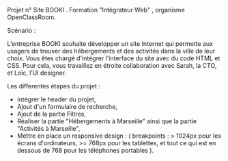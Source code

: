 Projet n° Site BOOKI . Formation "Intégrateur Web" , organisme OpenClassRoom.


Scénario : 

L’entreprise BOOKI souhaite développer un site Internet qui permette aux usagers de trouver des hébergements et des activités dans la ville de leur choix.
Vous êtes chargé d'intégrer l'interface du site avec du code HTML et CSS. Pour cela, vous travaillez en étroite collaboration avec Sarah, la CTO, et Loïc, l’UI designer. 

Les differentes étapes du projet :
- intégrer le header du projet,
- Ajout d'un formulaire de recherche,
- Ajout de la partie Filtres,
- Réaliser la partie "Hébergements à Marseille" ainsi que la partie "Activités à Marseille",
- Mettre en place un responsive design :
          ( breakpoints :
           > 1024px pour les écrans d'ordinateurs,
           >= 768px pour les tablettes,
           et tout ce qui est en dessous de 768 pour les téléphones portables ).

